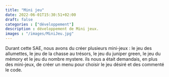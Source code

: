 ```yaml
---
title: "Mini jeu"
date: 2022-06-01T15:30:51+02:00
draft: false
categories : ["développement"]
description : développement de Mini jeux.
images : "/images/MiniJeu.jpg"
---
```


<div class="text">

Durant cette SAE, nous avons du créer plusieurs mini-jeux : le jeu des allumettes, le jeu de la chasse au trésors, le jeu du juniper green, le jeu du mémory et le jeu du nombre mystere.
ils nous a était demandais, en plus des mini-jeux, de créer un menu pour choisir le jeu désiré et des commenté le code.

<div>